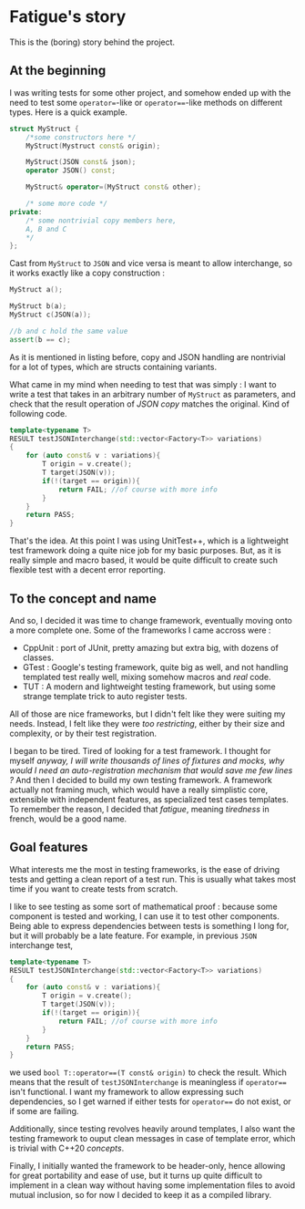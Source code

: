 # Fatigue's story

This is the (boring) story behind the project.

## At the beginning

I was writing tests for some other project, and somehow ended up with the need to test some ```operator=```-like or ```operator==```-like methods on different types. Here is a quick example.

```cpp
struct MyStruct {
    /*some constructors here */
    MyStruct(Mystruct const& origin);

    MyStruct(JSON const& json);
    operator JSON() const;

    MyStruct& operator=(MyStruct const& other);

    /* some more code */
private:
    /* some nontrivial copy members here,
    A, B and C 
    */
};
```
Cast from ```MyStruct``` to ```JSON``` and vice versa is meant to allow interchange, so it works exactly like a copy construction : 

```cpp
MyStruct a();

MyStruct b(a);
MyStruct c(JSON(a));

//b and c hold the same value
assert(b == c);
```

As it is mentioned in listing before, copy and JSON handling are nontrivial for a lot of types, which are structs containing variants. 

What came in my mind when needing to test that was simply : I want to write a test that takes in an arbitrary number of ```MyStruct``` as parameters, and check that the result operation of *JSON copy* matches the original. Kind of following code.

```cpp
template<typename T>
RESULT testJSONInterchange(std::vector<Factory<T>> variations)
{
    for (auto const& v : variations){
        T origin = v.create();
        T target(JSON(v));
        if(!(target == origin)){
            return FAIL; //of course with more info
        }
    }
    return PASS;
}
```

That's the idea. At this point I was using UnitTest++, which is a lightweight test framework doing a quite nice job for my basic purposes. But, as it is really simple and macro based, it would be quite difficult to create such flexible test with a decent error reporting.

## To the concept and name

And so, I decided it was time to change framework, eventually moving onto a more complete one. Some of the frameworks I came accross were : 

- CppUnit : port of JUnit, pretty amazing but extra big, with dozens of classes. 
- GTest : Google's testing framework, quite big as well, and not handling templated test really well, mixing somehow macros and *real* code.
- TUT : A modern and lightweight testing framework, but using some strange template trick to auto register tests. 

All of those are nice frameworks, but I didn't felt like they were suiting my needs. Instead, I felt like they were *too restricting*, either by their size and complexity, or by their test registration. 

I began to be tired. Tired of looking for a test framework. I thought for myself *anyway, I will write thousands of lines of fixtures and mocks, why would I need an auto-registration mechanism that would save me few lines ?* 
And then I decided to build my own testing framework. A framework actually not framing much, which would have a really simplistic core, extensible with independent features, as specialized test cases templates. To remember the reason, I decided that *fatigue*, meaning *tiredness* in french, would be a good name. 

## Goal features

What interests me the most in testing frameworks, is the ease of driving tests and getting a clean report of a test run. This is usually what takes most time if you want to create tests from scratch. 

I like to see testing as some sort of mathematical proof : 
because some component is tested and working, I can use it to test other components. Being able to express dependencies between tests is something I long for, but it will probably be a late feature.
For example, in previous ```JSON``` interchange test,

```cpp
template<typename T>
RESULT testJSONInterchange(std::vector<Factory<T>> variations)
{
    for (auto const& v : variations){
        T origin = v.create();
        T target(JSON(v));
        if(!(target == origin)){
            return FAIL; //of course with more info
        }
    }
    return PASS;
}
```
we used ```bool T::operator==(T const& origin)``` to check the result. Which means that the result of ```testJSONInterchange``` is meaningless if ```operator==``` isn't functional. I want my framework to allow expressing such dependencies, so I get warned if either tests for ```operator==``` do not exist, or if some are failing.

Additionally, since testing revolves heavily around templates, I also want the testing framework to ouput clean messages in case of template error, which is trivial with C++20 *concepts*.

Finally, I initially wanted the framework to be header-only, hence allowing for great portability and ease of use, but it turns up quite difficult to implement in a clean way without having some implementation files to avoid mutual inclusion, so for now I decided to keep it as a compiled library.